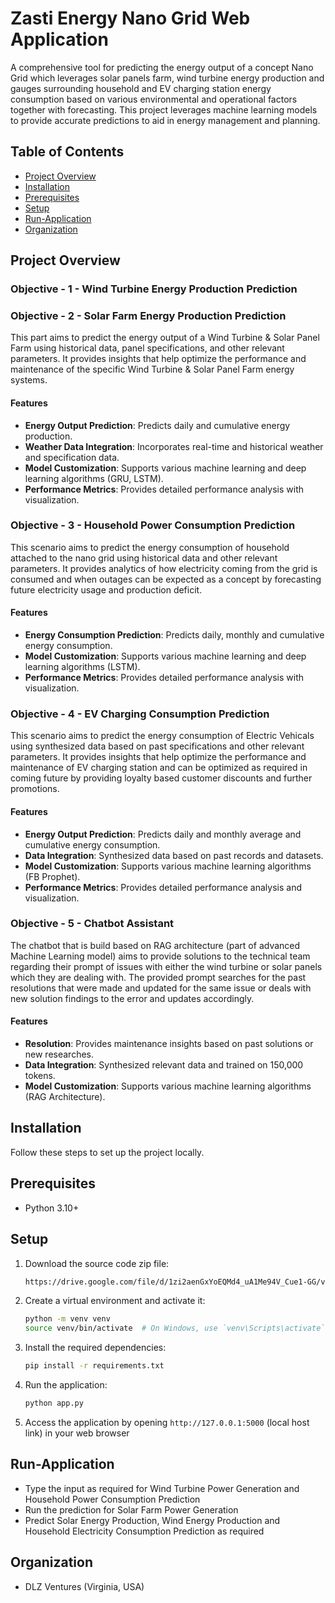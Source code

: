 # Zasti Energy Nano Grid Web Application
A comprehensive tool for predicting the energy output of a concept Nano Grid which leverages solar panels farm, wind turbine energy production and gauges surrounding household and EV charging station energy consumption based on various environmental and operational factors together with forecasting. This project leverages machine learning models to provide accurate predictions to aid in energy management and planning.

## Table of Contents
- [Project Overview](#project-overview)
- [Installation](#installation)
- [Prerequisites](#prerequisites)
- [Setup](#setup)
- [Run-Application](#run-application)
- [Organization](#organization)

## Project Overview
### Objective - 1 - Wind Turbine Energy Production Prediction
### Objective - 2 - Solar Farm Energy Production Prediction
This part aims to predict the energy output of a Wind Turbine & Solar Panel Farm using historical data, panel specifications, and other relevant parameters. It provides insights that help optimize the performance and maintenance of the specific Wind Turbine & Solar Panel Farm energy systems.

#### Features
- **Energy Output Prediction**: Predicts daily and cumulative energy production.
- **Weather Data Integration**: Incorporates real-time and historical weather and specification data.
- **Model Customization**: Supports various machine learning and deep learning algorithms (GRU, LSTM).
- **Performance Metrics**: Provides detailed performance analysis with visualization.
  
### Objective - 3 - Household Power Consumption Prediction
This scenario aims to predict the energy consumption of household attached to the nano grid using historical data and other relevant parameters. It provides analytics of how electricity coming from the grid is consumed and when outages can be expected as a concept by forecasting future electricity usage and production deficit.

#### Features
- **Energy Consumption Prediction**: Predicts daily, monthly and cumulative energy consumption.
- **Model Customization**: Supports various machine learning and deep learning algorithms (LSTM).
- **Performance Metrics**: Provides detailed performance analysis with visualization.

### Objective - 4 - EV Charging Consumption Prediction
This scenario aims to predict the energy consumption of Electric Vehicals using synthesized data based on past specifications and other relevant parameters. It provides insights that help optimize the performance and maintenance of EV charging station and can be optimized as required in coming future by providing loyalty based customer discounts and further promotions.

#### Features
- **Energy Output Prediction**: Predicts daily and monthly average and cumulative energy consumption.
- **Data Integration**: Synthesized data based on past records and datasets.
- **Model Customization**: Supports various machine learning algorithms (FB Prophet).
- **Performance Metrics**: Provides detailed performance analysis and visualization.

### Objective - 5 - Chatbot Assistant
The chatbot that is build based on RAG architecture (part of advanced Machine Learning model) aims to provide solutions to the technical team regarding their prompt of issues with either the wind turbine or solar panels which they are dealing with. The provided prompt searches for the past resolutions that were made and updated for the same issue or deals with new solution findings to the error and updates accordingly.

#### Features
- **Resolution**: Provides maintenance insights based on past solutions or new researches.
- **Data Integration**: Synthesized relevant data and trained on 150,000 tokens.
- **Model Customization**: Supports various machine learning algorithms (RAG Architecture).

## Installation

Follow these steps to set up the project locally.

## Prerequisites

- Python 3.10+

## Setup
1. Download the source code zip file:
    ```bash
    https://drive.google.com/file/d/1zi2aenGxYoEQMd4_uA1Me94V_Cue1-GG/view
    ```
2. Create a virtual environment and activate it:
    ```bash
    python -m venv venv
    source venv/bin/activate  # On Windows, use `venv\Scripts\activate`
    ```
3. Install the required dependencies:
    ```bash
    pip install -r requirements.txt
    ```
 
4. Run the application:
    ```bash
    python app.py
    ```
 
5. Access the application by opening `http://127.0.0.1:5000` (local host link) in your web browser
 
## Run-Application
 
- Type the input as required for Wind Turbine Power Generation and Household Power Consumption Prediction
- Run the prediction for Solar Farm Power Generation
- Predict Solar Energy Production, Wind Energy Production and Household Electricity Consumption Prediction as required

## Organization
- DLZ Ventures (Virginia, USA)
